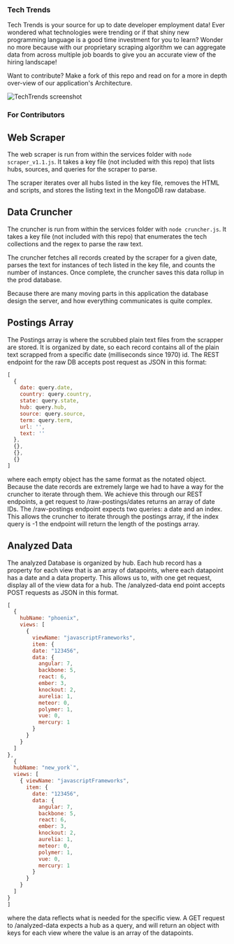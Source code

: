 ### Tech Trends ###
Tech Trends is your source for up to date developer employment data! Ever wondered what technologies were trending or if that shiny new programming language is a good time investment for you to learn? Wonder no more
because with our proprietary scraping algorithm we can aggregate data from across multiple job boards to give you an accurate view of the hiring landscape!

Want to contribute? Make a fork of this repo and read on for a more in depth over-view of our application's Architecture.

![TechTrends screenshot](http://i.imgur.com/VLtfakl.png)

### For Contributors ###


## Web Scraper ##

The web scraper is run from within the services folder with `node scraper_v1.1.js`. It takes a key file (not included with this repo) that lists hubs, sources, and queries for the scraper to parse.

The scraper iterates over all hubs listed in the key file, removes the HTML and scripts, and stores the listing text in the MongoDB raw database.

## Data Cruncher ##

The cruncher is run from within the services folder with `node cruncher.js`. It takes a key file (not included with this repo) that enumerates the tech collections and the regex to parse the raw text.

The cruncher fetches all records created by the scraper for a given date, parses the text for instances of tech listed in the key file, and counts the number of instances. Once complete, the cruncher saves this data rollup in the prod database.

Because there are many moving parts in this application the database design the server, and how everything communicates is quite complex.

## Postings Array ##
The Postings array is where the scrubbed plain text files from the scrapper are stored. It is organized by date, so each record contains all of the plain text scrapped from a specific date (milliseconds since 1970) id. The REST endpoint for the raw DB accepts post request as JSON in this format:

````javascript
[
  {
    date: query.date,
    country: query.country,
    state: query.state,
    hub: query.hub,
    source: query.source,
    term: query.term,
    url: '',
    text: ''
  },
  {},
  {},
  {}
]
````

where each empty object has the same format as the notated object. Because the date records are extremely large we had to have a way for the cruncher to iterate through them. We achieve this through our REST endpoints, a get request to /raw-postings/dates returns an array of date IDs. The /raw-postings endpoint expects two queries: a date and an index. This allows the cruncher to iterate through the postings array, if the index query is -1 the endpoint will return the length of the postings array.

## Analyzed Data ##
The analyzed Database is organized by hub. Each hub record has a property for each view that is an array of datapoints, where each datapoint has a date and a data property. This allows us to, with one get request, display all of the view data for a hub.  The /analyzed-data end point accepts POST requests as JSON in this format.
````javascript
[
  {
    hubName: "phoenix",
    views: [
      {
        viewName: "javascriptFrameworks",
        item: {
        date: "123456",
        data: {
          angular: 7,
          backbone: 5,
          react: 6,
          ember: 3,
          knockout: 2,
          aurelia: 1,
          meteor: 0,
          polymer: 1,
          vue: 0,
          mercury: 1
        }
      }
    }
  ]
},
  {
  hubName: "new_york`",
  views: [
    { viewName: "javascriptFrameworks",
      item: {
        date: "123456",
        data: {
          angular: 7,
          backbone: 5,
          react: 6,
          ember: 3,
          knockout: 2,
          aurelia: 1,
          meteor: 0,
          polymer: 1,
          vue: 0,
          mercury: 1
        }
      }
    }
  ]
}
]
````
where the data reflects what is needed for the specific view.  A GET request to /analyzed-data expects a hub as a query, and will return an object with keys for each view where the value is an array of the datapoints.

